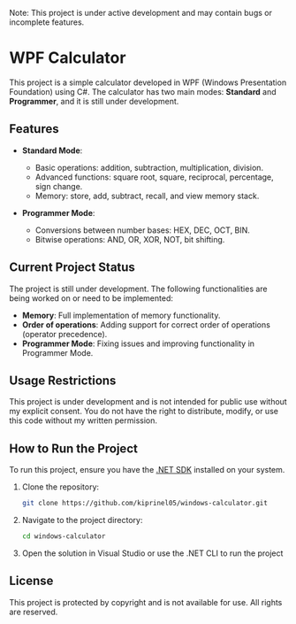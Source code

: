 Note: This project is under active development and may contain bugs or incomplete features.

# WPF Calculator

This project is a simple calculator developed in WPF (Windows Presentation Foundation) using C#. The calculator has two main modes: **Standard** and **Programmer**, and it is still under development.

## Features

- **Standard Mode**:
  - Basic operations: addition, subtraction, multiplication, division.
  - Advanced functions: square root, square, reciprocal, percentage, sign change.
  - Memory: store, add, subtract, recall, and view memory stack.

- **Programmer Mode**:
  - Conversions between number bases: HEX, DEC, OCT, BIN.
  - Bitwise operations: AND, OR, XOR, NOT, bit shifting.

## Current Project Status

The project is still under development. The following functionalities are being worked on or need to be implemented:

- **Memory**: Full implementation of memory functionality.
- **Order of operations**: Adding support for correct order of operations (operator precedence).
- **Programmer Mode**: Fixing issues and improving functionality in Programmer Mode.

## Usage Restrictions

This project is under development and is not intended for public use without my explicit consent. You do not have the right to distribute, modify, or use this code without my written permission.

## How to Run the Project

To run this project, ensure you have the [.NET SDK](https://dotnet.microsoft.com/download) installed on your system.

1. Clone the repository:
   ```bash
   git clone https://github.com/kiprinel05/windows-calculator.git
2. Navigate to the project directory:
   ```bash
   cd windows-calculator
3. Open the solution in Visual Studio or use the .NET CLI to run the project

## License
This project is protected by copyright and is not available for use. All rights are reserved.
